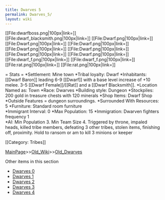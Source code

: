 ```yaml
---
title: Dwarves 5
permalink: Dwarves_5/
layout: wiki
---
```

[[File:dwarfboss.png|100px|link=]]
[[File:dwarf_blacksmith.png|100px|link=]]
[[File:Dwarf.png|100px|link=]]
[[File:Dwarf.png|100px|link=]]
[[File:Dwarf.png|100px|link=]]
[[File:Dwarf.png|100px|link=]]
[[File:Dwarf.png|100px|link=]]
[[File:Dwarf.png|100px|link=]]
[[File:Dwarf.png|100px|link=]]
[[File:dwarf_f.png|100px|link=]]
[[File:dwarf_f.png|100px|link=]]
[[File:rat.png|100px|link=]]
[[File:rat.png|100px|link=]]

= Stats =
*Settlement: Mine town
*Tribal loyalty: Dwarf
*Inhabitants: [[Dwarf Baron]] leading 6-9 [[Dwarf]] with a base level increase of +10 melee. 3-5 [[Dwarf Female]]/[[Rat]] and a [[Dwarf Blacksmith]].
*Location Named as: Town
*Race: Dwarves
*Building style: Dungeon
*Stockpiles: 200 gold in treasure chests with 120 minerals
*Shop Items: Dwarf Shop
*Outside Features = dungeon surroundings.
*Surrounded With Resources: 5
*Furniture: Standard room furniture  
*Immigrant Interval: 0
*Max Population: 15
*Immigration: Dwarven fighters frequency 1  
*AI: Min Population 3. Min Team Size 4. Triggered by throne, impaled heads, killed tribe members, defeating 3 other tribes, stolen items, finishing off, proximity. Hold to ransom or am to kill 3 minions or keeper 

[[Category: Tribes]]

[MainPage](/keeperrl_wiki/ "wikilink")>>[Old_Wiki](/keeperrl_wiki/Old_Wiki "wikilink")>>[Old_Dwarves](/keeperrl_wiki/Old_Dwarves "wikilink")

Other items in this section
-    [Dwarves 0](/keeperrl_wiki/Dwarves_0 "wikilink")
-    [Dwarves 1](/keeperrl_wiki/Dwarves_1 "wikilink")
-    [Dwarves 2](/keeperrl_wiki/Dwarves_2 "wikilink")
-    [Dwarves 3](/keeperrl_wiki/Dwarves_3 "wikilink")
-    [Dwarves 4](/keeperrl_wiki/Dwarves_4 "wikilink")
